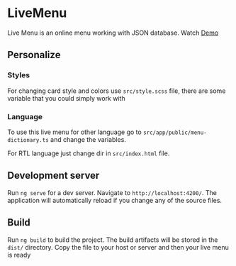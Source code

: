 # LiveMenu

Live Menu is an online menu working with JSON database.
Watch [Demo](https://amiralirashidi.github.io/live-menu/)

## Personalize

### Styles

For changing card style and colors use `src/style.scss` file, there are some variable that you could simply work with

### Language

To use this live menu for other language go to `src/app/public/menu-dictionary.ts` and change the variables.

For RTL language just change dir in `src/index.html` file.

## Development server

Run `ng serve` for a dev server. Navigate to `http://localhost:4200/`. The application will automatically reload if you change any of the source files.

## Build

Run `ng build` to build the project. The build artifacts will be stored in the `dist/` directory.
Copy the file to your host or server and then your live menu is ready 